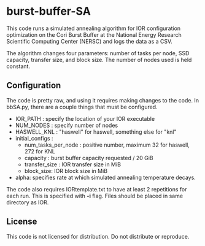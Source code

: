 # burst-buffer-SA

This code runs a simulated annealing algorithm for IOR configuration optimization on the Cori Burst Buffer at the National Energy Research Scientific Computing Center (NERSC) and logs the data as a CSV. 

The algorithm changes four parameters: number of tasks per node, SSD capacity, transfer size, and block size. The number of nodes used is held constant. 

## Configuration

The code is pretty raw, and using it requires making changes to the code. In bbSA.py, there are a couple things that must be configured.
* IOR_PATH : specify the location of your IOR executable
* NUM_NODES : specify number of nodes
* HASWELL_KNL : "haswell" for haswell, something else for "knl"
* initial_configs :
  * num_tasks_per_node : positive number, maximum 32 for haswell, 272 for KNL
  * capacity : burst buffer capacity requested / 20 GiB
  * transfer_size : IOR transfer size in MiB
  * block_size: IOR block size in MiB
* alpha: specifies rate at which simulated annealing temperature decays. 

The code also requires IORtemplate.txt to have at least 2 repetitions for each run. This is specified with **-i** flag.
Files should be placed in same directory as IOR.
  
## License

This code is not licensed for distribution. Do not distribute or reproduce. 
